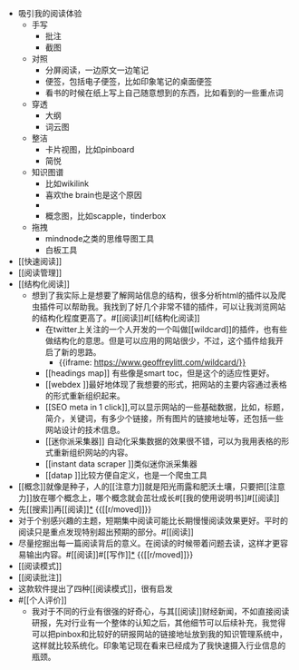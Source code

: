 - 吸引我的阅读体验
    - 手写
        - 批注
        - 截图
    - 对照
        - 分屏阅读，一边原文一边笔记
        - 便签，包括电子便签，比如印象笔记的桌面便签
        - 看书的时候在纸上写上自己随意想到的东西，比如看到的一些重点词
    - 穿透
        - 大纲
        - 词云图
    - 整洁
        - 卡片视图，比如pinboard
        - 简悦
    - 知识图谱
        - 比如wikilink
        - 喜欢the brain也是这个原因
        - 
        - 概念图，比如scapple，tinderbox
    - 拖拽
        - mindnode之类的思维导图工具
        - 白板工具
- [[快速阅读]]
- [[阅读管理]]
- [[结构化阅读]]
    - 想到了我实际上是想要了解网站信息的结构，很多分析html的插件以及爬虫插件可以帮助我。我找到了好几个非常不错的插件，可以让我浏览网站的结构化程度更高了。#[[阅读]]#[[结构化阅读]]
        - 在twitter上关注的一个人开发的一个叫做[[wildcard]]的插件，也有些做结构化的意思。但是可以应用的网站很少，不过，这个插件给我开启了新的思路。
            - {{iframe: https://www.geoffreylitt.com/wildcard/}}
        - [[headings map]] 有些像是smart toc，但是这个的适应性更好。
        - [[webdex ]]最好地体现了我想要的形式，把网站的主要内容通过表格的形式重新组织起来。
        - [[SEO meta in 1 click]],可以显示网站的一些基础数据，比如，标题，简介，关键词，有多少个链接，所有图片的链接地址等，还包括一些网站设计的技术信息。
        - [[迷你派采集器]] 自动化采集数据的效果很不错，可以为我用表格的形式重新组织网站的内容。
        - [[instant data scraper ]]类似迷你派采集器
        - [[datap ]]比较方便自定义，也是一个爬虫工具
- [[概念]]就像是种子，人的[[注意力]]就是阳光雨露和肥沃土壤，只要把[[注意力]]放在哪个概念上，哪个概念就会茁壮成长#[[我的使用说明书]]#[[阅读]]
- 先[[搜索]]再[[阅读]][*](((IYAJMsIo9))) {{[[r/moved]]}}
- 对于个别感兴趣的主题，短期集中阅读可能比长期慢慢阅读效果更好。平时的阅读只是重点发现特别超出预期的部分。#[[阅读]]
- 尽量挖掘出每一篇阅读背后的意义。在阅读的时候带着问题去读，这样才更容易输出内容。#[[阅读]]#[[写作]][*](((4yf0CeyBj))) {{[[r/moved]]}}
- [[阅读模式]]
- [[阅读批注]]
- 这款软件提出了四种[[阅读模式]]，很有启发
- #[[个人评价]]
    - 我对于不同的行业有很强的好奇心，与其[[阅读]]财经新闻，不如直接阅读研报，先对行业有一个整体的认知之后，其他细节可以后续补充，我觉得可以把pinbox和比较好的研报网站的链接地址放到我的知识管理系统中，这样就比较系统化。印象笔记现在看来已经成为了我快速摄入行业信息的瓶颈。
